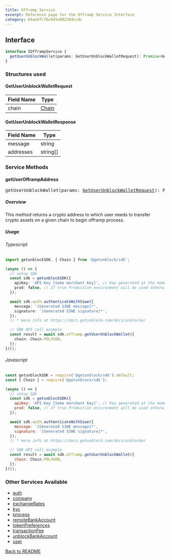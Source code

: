 ```yaml
---
title: Offramp Service
excerpt: Reference page for the Offramp Service Interface
category: 64aebfcf6c645e002384ccdc
---
```


## Interface

```typescript
interface IOfframpService {
  getUserUnblockWallet(params: GetUserUnblockWalletRequest): Promise<GetUserUnblockWalletResponse>;
}
```

### Structures used

#### <span id="GetUserUnblockWalletRequest"></span>GetUserUnblockWalletRequest

| Field Name | Type                           |
| ---------- | ------------------------------ |
| chain      | [Chain](COMMON_TYPES.md#chain) |

#### <span id="GetUserUnblockWalletResponse"></span>GetUserUnblockWalletResponse

| Field Name | Type     |
| ---------- | -------- |
| message    | string   |
| addresses  | string[] |

### Service Methods

#### getUserOfframpAddress

<div><pre>getUserUnblockWallet(params: <a href="#GetUserUnblockWalletRequest">GetUserUnblockWalletRequest</a>): Promise&#60;<a href="#GetUserUnblockWalletResponse">GetUserUnblockWalletResponse</a>&#62;</pre></div>

##### Overview

This method returns a crypto address to which user needs to transfer crypto assets on a given chain to begin offramp process.

##### Usage

###### Typescript

```typescript
import getunblockSDK, { Chain } from '@getunblock/sdk';

(async () => {
  // setup SDK
  const sdk = getunblockSDK({
    apiKey: 'API-Key [Some merchant Key]', // Key generated at the moment the merchant was created in getunblock system
    prod: false, // If true Production environment will be used otherwise Sandbox will be used instead
  });

  await sdk.auth.authenticateWithSiwe({
    message: '[Generated SIWE message]*',
    signature: '[Generated SIWE signature]*',
  });
  // * more info at https://docs.getunblock.com/docs/unblocker

  // SDK API call example
  const result = await sdk.offramp.getUserUnblockWallet({
    chain: Chain.POLYGON,
  });
})();
```

###### Javascript

```javascript
const getunblockSDK = require('@getunblock/sdk').default;
const { Chain } = require('@getunblock/sdk');

(async () => {
  // setup SDK
  const sdk = getunblockSDK({
    apiKey: 'API-Key [Some merchant Key]', // Key generated at the moment the merchant was created in getunblock system
    prod: false, // If true Production environment will be used otherwise Sandbox will be used instead
  });

  await sdk.auth.authenticateWithSiwe({
    message: '[Generated SIWE message]*',
    signature: '[Generated SIWE signature]*',
  });
  // * more info at https://docs.getunblock.com/docs/unblocker

  // SDK API call example
  const result = await sdk.offramp.getUserUnblockWallet({
    chain: Chain.POLYGON,
  });
})();
```

<div class="CodeMirror-gutter-filler">
<h3>Other Services Available</h3>

- [auth](AUTH.md)
- [company](COMPANY.md)
- [exchangeRates](EXCHANGE_RATES.md)
- [kyc](KYC.md)
- [process](PROCESS.md)
- [remoteBankAccount](REMOTE_BANK_ACCOUNT.md)
- [tokenPreferences](TOKEN_PREFERENCES.md)
- [transactionFee](TRANSACTION_FEE.md)
- [unblockBankAccount](UNBLOCK_BANK_ACCOUNT.md)
- [user](USER.md)

[Back to README](../README.md)

</div>
